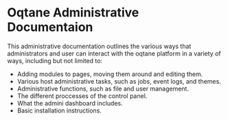 # Oqtane Administrative Documentaion

This administrative documentation outlines the various ways that administrators and user can interact with the oqtane platform in a variety of ways, including but not limited to:

* Adding modules to pages, moving them around and editing them.
* Various host administrative tasks, such as jobs, event logs, and themes.
* Administrative functions, such as file and user management.
* The different proccesses of the control panel.
* What the admini dashboard includes.
* Basic installation instructions.